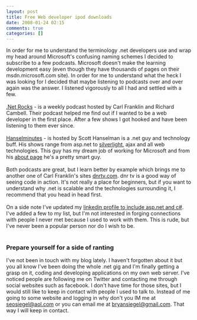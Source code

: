 ```yaml
---
layout: post
title: Free Web developer ipod downloads
date: 2008-01-24 02:15
comments: true
categories: []
---
```

In order for me to understand the terminology .net developers use and wrap my head around <span class="blsp-spelling-corrected" id="SPELLING_ERROR_0">Microsoft's</span> confusing naming schemes I decided to subscribe to a few <span class="blsp-spelling-error" id="SPELLING_ERROR_1">podcasts</span>. Microsoft doesn't make the learning development easy (even though they have thousands of pages on their msdn.microsoft.com site). In order for me to understand what the heck I was looking for I decided that maybe listening to <span class="blsp-spelling-error" id="SPELLING_ERROR_2">podcasts</span> over and over again was the answer. I listened vigorously to all I had and settled with a few.<br /><br /><a href="http://www.dotnetrocks.com/default.aspx">.Net Rocks</a> - is a  weekly podcast hosted by Carl Franklin and Richard <span class="blsp-spelling-error" id="SPELLING_ERROR_3">Cambell</span>. Their podcast helped me find out if I wanted to be a web developer in the first place. After a few shows I got hooked and have been listening to them ever since.<br /><br /><a href="http://www.hanselminutes.com/default.aspx"><span class="blsp-spelling-error" id="SPELLING_ERROR_4">Hanselminutes</span></a> - is hosted by Scott <span class="blsp-spelling-error" id="SPELLING_ERROR_5">Hanselman</span> is  a .net guy and technology buff. His shows range from asp.net to <a href="http://silverlight.net/"><span class="blsp-spelling-error" id="SPELLING_ERROR_6">silverlight</span></a>, <span class="blsp-spelling-error" id="SPELLING_ERROR_7">ajax</span> and all web technologies. This guy has my dream job of working for Microsoft and from his <a href="http://www.hanselminutes.com/about.aspx">about page</a> he's a pretty smart guy.<br /><br />Both <span class="blsp-spelling-error" id="SPELLING_ERROR_8">podcasts</span> are great, but I learn better by example which brings me to another one of Carl Franklin's sites <a href="http://www.dnrtv.com/"><span class="blsp-spelling-error" id="SPELLING_ERROR_9">dnrtv</span>.com</a>. <span class="blsp-spelling-error" id="SPELLING_ERROR_10">dnr</span> <span class="blsp-spelling-error" id="SPELLING_ERROR_11">tv</span> is a good way of seeing code in action. It's not really a place for beginners, but if you want to understand why .net is scalable and the technologies surrounding it, I recommend that you head in head first.<br /><br />On a side note I've updated my <a href="http://www.linkedin.com/in/bsiegel"><span class="blsp-spelling-error" id="SPELLING_ERROR_12">linkedin</span> profile to include asp.net and c#</a>. I've added a few to my list, but I'm not interested in forging connections with people I never met because I used to work with them. This is rude, but I've never been a popular person nor do I wish to be.<br /><br /><h3>Prepare yourself for a side of ranting</h3>I've not been in touch with my blog lately. I haven't forgotten about it but you all know I've been doing the whole .net gig and I'm finally getting a grasp on it, coding and developing applications on my own web server. I've noticed people are following me on Twitter and contacting me through social websites such as <span class="blsp-spelling-error" id="SPELLING_ERROR_13">facebook</span>. I don't have time for those sites, but I would still like to keep in contact with people I used to talk to. Instead of me going to some website and logging in why don't you <span class="blsp-spelling-error" id="SPELLING_ERROR_14">IM</span> me at seosiegel@aol.com or you can email me at bryansiegel@gmail.com. That way I will keep in contact.
